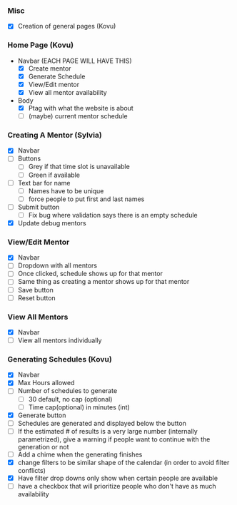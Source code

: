 ### Misc
- [x] Creation of general pages (Kovu)
### Home Page (Kovu)
- Navbar (EACH PAGE WILL HAVE THIS)
    - [x] Create mentor
    - [x] Generate Schedule
    - [x] View/Edit mentor
    - [x] View all mentor availability
- Body
    - [x] Ptag with what the website is about
    - [ ] (maybe) current mentor schedule
### Creating A Mentor (Sylvia)
- [x] Navbar
- [ ] Buttons
    - [ ] Grey if that time slot is unavailable
    - [ ] Green if available
- [ ] Text bar for name
    - [ ] Names have to be unique 
    - [ ] force people to put first and last names
- [ ] Submit button
    - [ ] Fix bug where validation says there is an empty schedule
- [x] Update debug mentors
### View/Edit  Mentor
- [x] Navbar
- [ ] Dropdown with all mentors
- [ ] Once clicked, schedule shows up for that mentor
- [ ] Same thing as creating a mentor shows up for that mentor
- [ ] Save button
- [ ] Reset button
### View All Mentors
- [x] Navbar
- [ ] View all mentors individually
### Generating Schedules (Kovu)
- [x] Navbar
- [x] Max Hours allowed
- [ ] Number of schedules to generate
    - [ ] 30 default, no cap (optional)
    - [ ] Time cap(optional) in minutes (int)
- [x] Generate button
- [ ] Schedules are generated and displayed below the button
- [ ] If the estimated # of results is a very large number (internally parametrized), give a warning if people want to continue with the generation or not
- [ ] Add a chime when the generating finishes
- [x] change filters to be similar shape of the calendar (in order to avoid filter conflicts)
- [x] Have filter drop downs only show when certain people are available 
- [ ] have a checkbox that will prioritize people who don't have as much availability